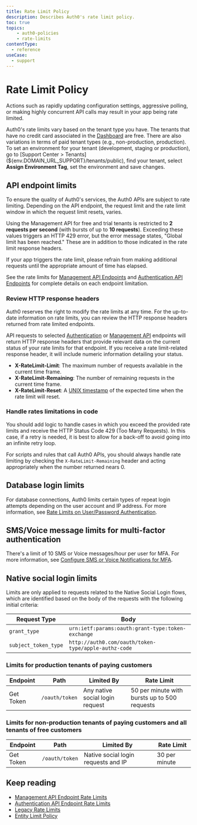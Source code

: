 ```yaml
---
title: Rate Limit Policy
description: Describes Auth0's rate limit policy.
toc: true 
topics:
    - auth0-policies
    - rate-limits
contentType:
  - reference
useCase:
  - support
---
```

# Rate Limit Policy

Actions such as rapidly updating configuration settings, aggressive polling, or making highly concurrent API calls may result in your app being rate limited.

Auth0's rate limits vary based on the tenant type you have. The tenants that have no credit card associated in the [Dashboard](${manage_url}/#/tenant/billing/payment) are free. There are also variations in terms of paid tenant types (e.g., non-production, production). To set an environment for your tenant (development, staging or production), go to [Support Center > Tenants](${env.DOMAIN_URL_SUPPORT}/tenants/public), find your tenant, select __Assign Environment Tag__, set the environment and save changes.

## API endpoint limits

To ensure the quality of Auth0's services, the Auth0 APIs are subject to rate limiting. Depending on the API endpoint, the request limit and the rate limit window in which the request limit resets, varies. 

Using the Management API for free and trial tenants is restricted to **2 requests per second** (with bursts of up to **10 requests**). Exceeding these values triggers an HTTP 429 error, but the error message states, "Global limit has been reached." These are in addition to those indicated in the rate limit response headers.

If your app triggers the rate limit, please refrain from making additional requests until the appropriate amount of time has elapsed.

See the rate limits for [Management API Endpoints](/policies/rate-limits-mgmt-api) and [Authentication API Endpoints](/policies/rate-limits-auth-api) for complete details on each endpoint limitation. 

### Review HTTP response headers

Auth0 reserves the right to modify the rate limits at any time. For the up-to-date information on rate limits, you can review the HTTP response headers returned from rate limited endpoints.

API requests to selected [Authentication](/api/authentication) or [Management API](/api/management/v2) endpoints will return HTTP response headers that provide relevant data on the current status of your rate limits for that endpoint. If you receive a rate limit-related response header, it will include numeric information detailing your status.

* **X-RateLimit-Limit**: The maximum number of requests available in the current time frame.
* **X-RateLimit-Remaining**: The number of remaining requests in the current time frame.
* **X-RateLimit-Reset**: A [UNIX timestamp](https://en.wikipedia.org/wiki/Unix_time) of the expected time when the rate limit will reset.

### Handle rates limitations in code

You should add logic to handle cases in which you exceed the provided rate limits and receive the HTTP Status Code 429 (Too Many Requests). In this case, if a retry is needed, it is best to allow for a back-off to avoid going into an infinite retry loop.

For scripts and rules that call Auth0 APIs, you should always handle rate limiting by checking the `X-RateLimit-Remaining` header and acting appropriately when the number returned nears 0. 

## Database login limits

For database connections, Auth0 limits certain types of repeat login attempts depending on the user account and IP address. For more information, see [Rate Limits on User/Password Authentication](/policies/database-connections-rate-limits).

## SMS/Voice message limits for multi-factor authentication

There's a limit of 10 SMS or Voice messages/hour per user for MFA. For more information, see [Configure SMS or Voice Notifications for MFA](/mfa/guides/configure-phone).

## Native social login limits

Limits are only applied to requests related to the Native Social Login flows, which are identified based on the body of the requests with the following initial criteria:

| Request Type | Body |
| - | - |
| `grant_type` | `urn:ietf:params:oauth:grant-type:token-exchange` |
| `subject_token_type` | `http://auth0.com/oauth/token-type/apple-authz-code` |

### Limits for production tenants of paying customers

| Endpoint | Path | Limited By | Rate Limit |
| - | - | - | - |
| Get Token | `/oauth/token` | Any native social login request | 50 per minute with bursts up to 500 requests |

### Limits for non-production tenants of paying customers and all tenants of free customers

| Endpoint | Path | Limited By | Rate Limit |
| - | - | - | - |
| Get Token | `/oauth/token` | Native social login requests and IP | 30 per minute |

## Keep reading

* [Management API Endpoint Rate Limits](/policies/rate-limits-mgmt-api)
* [Authentication API Endpoint Rate Limits](/policies/rate-limits-auth-api)
* [Legacy Rate Limits](/policies/legacy-rate-limits)
* [Entity Limit Policy](/policies/entity-limits)
